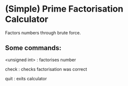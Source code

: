 # (Simple) Prime Factorisation Calculator
Factors numbers through brute force.

## Some commands:

\<unsigned int\>    : factorises number

check               : checks factorisation was correct

quit		    : exits calculator

